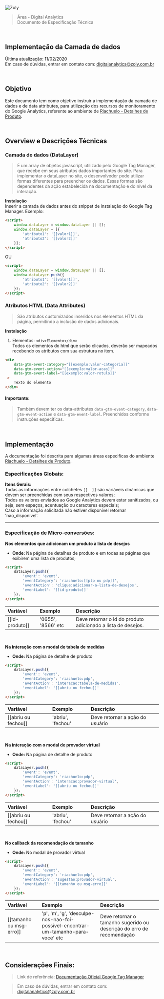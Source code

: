 ![Zoly](http://lucida-brasil.github.io/public/Images/zoly-logo.png)

> Área - Digital Analytics<br />
> Documento de Especificação Técnica

<br />

## Implementação da Camada de dados
Última atualização: 11/02/2020 <br />
Em caso de dúvidas, entrar em contato com: [digitalanalytics@zoly.com.br](mailto:digitalanalytics@zoly.com.br)

<br />

## Objetivo
Este documento tem como objetivo instruir a implementação da camada de dados e de data attributes, para utilização dos recursos de monitoramento do Google Analytics, referente ao ambiente de [Riachuelo - Detalhes de Produto](https://www.riachuelo.com.br/).

<br />

## Overview e Descrições Técnicas

### Camada de dados (DataLayer)

> É um array de objetos javascript, utilizado pelo Google Tag Manager, que recebe em seus atributos dados importantes do site.
Para implementar o dataLayer no site, o desenvolvedor pode utilizar formas diferentes para preencher os dados. Essas formas são dependentes da ação estabelecida na documentação e do nível da interação.

**Instalação**<br />
Inserir a camada de dados antes do snippet de instalação do Google Tag Manager. Exemplo:

```html
<script>
	window.dataLayer = window.dataLayer || [];
	window.dataLayer = [{
		'atributo1': '[[valor1]]',
		'atributo2': '[[valor2]]'
	}];
</script>
```

OU

```html
<script>
	window.dataLayer = window.dataLayer || [];
	window.dataLayer.push({
		'atributo1': '[[valor1]]',
		'atributo2': '[[valor2]]'
	});
</script>
```

### Atributos HTML (Data Attributes)

> São atributos customizados inseridos nos elementos HTML da página, permitindo a inclusão de dados adicionais.

**Instalação**
1. Elementos: ```<div>Elemento</div>``` <br />
Todos os elementos do html que serão clicados, deverão ser mapeados recebendo os atributos com sua estrutura no item.

```html
<div 	
    data-gtm-event-category="[[exemplo:valor-categoria]]"
 	data-gtm-event-action="[[exemplo:valor-acao]]"
 	data-gtm-event-label="[[exemplo:valor-rotulo]]"
 >
	Texto do elemento
</div>
```

#### Importante:
> Também devem ter os data-attributes `data-gtm-event-category`, `data-gtm-event-action` e `data-gtm-event-label`. Preenchidos conforme instruções específicas.

<br />

## Implementação

A documentação foi descrita para algumas áreas especificas do ambiente [Riachuelo - Detalhes de Produto](https://www.riachuelo.com.br/).


### Especificações Globais:

**Itens Gerais:**<br />
Todas as informações entre colchetes `[[  ]]` são variáveis dinâmicas que devem ser preenchidas com seus respectivos valores; <br />
Todos os valores enviados ao Google Analytics devem estar sanitizados, ou seja, sem espaços, acentuação ou caracteres especiais; <br />
Caso a informação solicitada não estiver disponível retornar 'nao_disponivel'.


----

### Especificação de Micro-conversões:


**Nos elementos que adicionam um produto à lista de desejos**<br />

- **Onde:** Na página de detalhes de produto e em todas as páginas que exibirem uma lista de produtos;


```html
<script>
	dataLayer.push({
		'event': 'event',
		'eventCategory': 'riachuelo:[[plp ou pdp]]',
		'eventAction': 'clique:adicionar-a-lista-de-desejos',
		'eventLabel': '[[id-produto]]'
	});
</script>
```


| Variável 				| Exemplo 				| Descrição 									|
| :--------------------	| :-------------------- | :-------------------------------------------	|
| [[id-produto]]		|  '0655', '8566' etc		| Deve retornar o id do produto adicionado a lista de desejos.									|



<br />

**Na interação com o modal de tabela de medidas**<br />

- **Onde:** Na página de detalhe de produto

```html
<script>
	dataLayer.push({
		'event': 'event',
		'eventCategory': 'riachuelo:pdp',
		'eventAction': 'interacao:tabela-de-medidas',
		'eventLabel': '[[abriu ou fechou]]'
	});
</script>
```


| Variável 				| Exemplo 				| Descrição 									|
| :--------------------	| :-------------------- | :-------------------------------------------	|
| [[abriu ou fechou]]	| 'abriu', 'fechou'			| Deve retornar a ação do usuário										|

<br />

**Na interação com o modal de provador virtual**<br />

- **Onde:** Na página de detalhe de produto

```html
<script>
	dataLayer.push({
		'event': 'event',
		'eventCategory': 'riachuelo:pdp',
		'eventAction': 'interacao:provador-virtual',
		'eventLabel': '[[abriu ou fechou]]'
	});
</script>
```


| Variável 				| Exemplo 				| Descrição 									|
| :--------------------	| :-------------------- | :-------------------------------------------	|
| [[abriu ou fechou]]	| 'abriu', 'fechou'			| Deve retornar a ação do usuário										|


<br />

**No callback da recomendação de tamanho**<br />

- **Onde:** No modal de provador virtual

```html
<script>
	dataLayer.push({
		'event': 'event',
		'eventCategory': 'riachuelo:pdp',
		'eventAction': 'sugestao:provador-virtual',
		'eventLabel': '[[tamanho ou msg-erro]]'
	});
</script>
```


| Variável 				| Exemplo 				| Descrição 									|
| :--------------------	| :-------------------- | :-------------------------------------------	|
| [[tamanho ou msg-erro]]| 'p', 'm', 'g', 'desculpe-nos-nao-foi-possivel-encontrar-um-tamanho-para-voce' etc			| Deve retornar o tamanho sugerido ou descrição do erro de recomendação |

<br />

## Considerações Finais:

> Link de referência: [Documentação Oficial Google Tag Manager](https://developers.google.com/tag-manager/quickstart)

> Em caso de dúvidas, entrar em contato com: [digitalanalytics@zoly.com.br](mailto:digitalanalytics@zoly.com.br)

<script>
  document.addEventListener("DOMContentLoaded", function(event) {
    document.querySelectorAll("h1 a")[0].style.display = 'none';
  });
</script>
